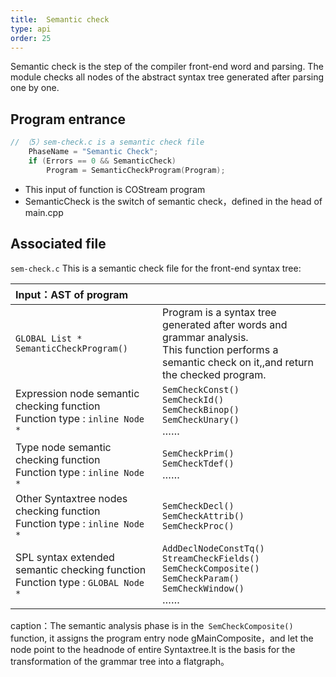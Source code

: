 ```yaml
---
title:  Semantic check
type: api
order: 25
---
```

Semantic check is the step of the compiler front-end word and parsing. The module checks all nodes of the abstract syntax tree generated after parsing one by one.

## Program entrance
```c++
// （5）sem-check.c is a semantic check file
	PhaseName = "Semantic Check"; 
	if (Errors == 0 && SemanticCheck)
		Program = SemanticCheckProgram(Program);

```
- This input of function is COStream program
- SemanticCheck is the switch of semantic check，defined in the head of main.cpp

## Associated file
`sem-check.c` This is a semantic check file for the front-end syntax tree:

|Input：AST of program||
|:-|:-|
|`GLOBAL List * SemanticCheckProgram()`|Program is a syntax tree generated after words and grammar analysis.<br>This function performs a semantic check on it,,and return the checked program.|
|Expression node semantic checking function<br> Function type : `inline Node *`|`SemCheckConst()` <br>`SemCheckId()`<br>`SemCheckBinop()`<br>`SemCheckUnary()`<br>……|
|Type node semantic checking function<br>Function type : `inline Node *`|`SemCheckPrim()`<br>`SemCheckTdef()`<br>……|
|Other Syntaxtree nodes checking function<br>Function type : `inline Node *`|`SemCheckDecl()`<br>`SemCheckAttrib()`<br>`SemCheckProc()`|
|SPL syntax extended semantic checking function<br>Function type : `GLOBAL Node *`|`AddDeclNodeConstTq()`<br>`StreamCheckFields()`<br>`SemCheckComposite()`<br>`SemCheckParam()`<br>`SemCheckWindow()`<br>……|   

caption：The semantic analysis phase is in the` SemCheckComposite()` function, it assigns the program entry node gMainComposite，and let the node point to the headnode of entire Syntaxtree.It is the basis for the transformation of the grammar tree into a flatgraph。